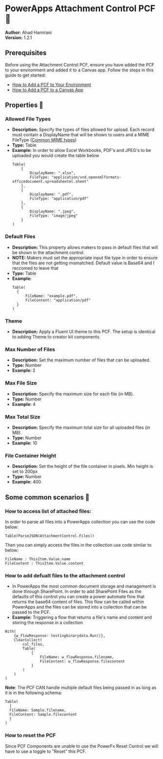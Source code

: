 # PowerApps Attachment Control PCF 📁

**Author:** Ahad Hamirani <br/>
**Version:** 1.2.1

## Prerequisites

Before using the Attachment Control PCF, ensure you have added the PCF to your environment and added it to a Canvas app. Follow the steps in this guide to get started:
- [How to Add a PCF to Your Environment](https://docs.microsoft.com/en-us/powerapps/developer/component-framework/import-custom-controls)
- [How to Add a PCF to a Canvas App](https://docs.microsoft.com/en-us/powerapps/maker/canvas-apps/add-custom-control)

## Properties 🚀

### Allowed File Types
- **Description:** Specify the types of files allowed for upload. Each record must contain a DisplayName that will be shown to users and a MIME FileType ([Common MIME types](https://developer.mozilla.org/en-US/docs/Web/HTTP/Basics_of_HTTP/MIME_types/Common_types))
- **Type:** Table
- **Example:** In order to allow Excel Workbooks, PDF's and JPEG's to be uploaded you would create the table below
  ```PowerApps
  Table(
      {
          DisplayName: ".xlsx",
          FileType: "application/vnd.openxmlformats-officedocument.spreadsheetml.sheet"
      },
      {
          DisplayName: ".pdf",
          FileType: "application/pdf"
      },
      {
          DisplayName: ".jpeg",
          FileType: "image/jpeg"
      }
  )
  ````
   
### Default Files

- **Description:** This property allows makers to pass in default files that will be shown in the attachment control.
- **NOTE:** Makers must set the appropriate input file type in order to ensure that the files are not getting mismatched. Default value is Base64 and I reccomed to leave that
- **Type:** Table
- **Example:**
  ```PowerApps
  Table(
    {
        FileName: "example.pdf",
        FileContent: "application/pdf"
    }
  )
  ````
### Theme
- **Description:** Apply a Fluent UI theme to this PCF. The setup is identical to adding Theme to creator kit components

### Max Number of Files
- **Description:** Set the maximum number of files that can be uploaded.
- **Type:** Number
- **Example:** 2

### Max File Size
- **Description:** Specify the maximum size for each file (in MB).
- **Type:** Number
- **Example:** 4

### Max Total Size
- **Description:** Specify the maximum total size for all uploaded files (in MB).
- **Type:** Number
- **Example:** 10

### File Container Height
- **Description:** Set the height of the file container in pixels. Min height is set to 200px
- **Type:** Number
- **Example:** 400

## Some common scenarios 📖

### How to access list of attached files:
In order to parse all files into a PowerApps collection you can use the code below: 
  ```PowerApps
Table(ParseJSON(AttachmentControl.Files))
````

Then you can simply access the files in the collection use code similar to below:
  ```PowerApps
FileName : ThisItem.Value.name
FileContent : ThisItem.Value.content
````

### How to add defualt files to the attachment control
- In PowerApps the most common document storage and management is done through SharePoint. In order to add SharePoint Files as the defaults of this control you can create a power automate flow that returns the base64 content of files. This flow can be called within PowerApps and the files can be stored into a collection that can be passed to the PCF.
- **Example:** Triggering a flow that returns a file's name and content and storing the response in a collection
````PowerApps
With(
    {w_flowResponse: testingbinarydata.Run()},
    ClearCollect(
        col_files,
        Table(
            {
                FileName: w_flowResponse.filename,
                FileContent: w_flowResponse.filecontent
            }
        )
    )
)
````
**Note**: The PCF CAN handle multiple default files being passed in as long as it is in the following schema:
````PowerApps
Table(
  {
  FileName: Sample.filename,
  FileContent: Sample.filecontent
  }
)
````


### How to reset the PCF
Since PCF Components are unable to use the PowerFx Reset Control we will have to use a toggle to "Reset" this PCF. 
